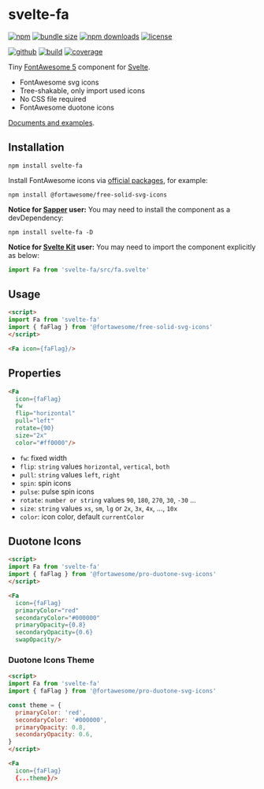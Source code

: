 # svelte-fa

[![npm][badge-version]][npm]
[![bundle size][badge-size]][bundlephobia]
[![npm downloads][badge-downloads]][npm]
[![license][badge-license]][license]


[![github][badge-issues]][github]
[![build][badge-build]][travis]
[![coverage][badge-coverage]][coveralls]

Tiny [FontAwesome 5][fontawesome] component for [Svelte][svelte].

* FontAwesome svg icons
* Tree-shakable, only import used icons
* No CSS file required
* FontAwesome duotone icons

[Documents and examples][doc].

## Installation

```shell
npm install svelte-fa
```

Install FontAwesome icons via [official packages][fontawesome-npm], for example:

```shell
npm install @fortawesome/free-solid-svg-icons
```

**Notice for [Sapper][sapper] user:** You may need to install the component as a devDependency:

```shell
npm install svelte-fa -D
```

**Notice for [Svelte Kit][sveltekit] user:** You may need to import the component explicitly as below:

```js
import Fa from 'svelte-fa/src/fa.svelte'
```

## Usage

```html
<script>
import Fa from 'svelte-fa'
import { faFlag } from '@fortawesome/free-solid-svg-icons'
</script>

<Fa icon={faFlag}/>
```

## Properties

```html
<Fa
  icon={faFlag}
  fw
  flip="horizontal"
  pull="left"
  rotate={90}
  size="2x"
  color="#ff0000"/>
```

* `fw`: fixed width
* `flip`: `string` values `horizontal`, `vertical`, `both`
* `pull`: `string` values `left`, `right`
* `spin`: spin icons
* `pulse`: pulse spin icons
* `rotate`: `number or string` values `90`, `180`, `270`, `30`, `-30` ...
* `size`: `string` values `xs`, `sm`, `lg` or `2x`, `3x`, `4x`, ..., `10x`
* `color`: icon color, default `currentColor`

## Duotone Icons

```html
<script>
import Fa from 'svelte-fa'
import { faFlag } from '@fortawesome/pro-duotone-svg-icons'
</script>

<Fa
  icon={faFlag}
  primaryColor="red"
  secondaryColor="#000000"
  primaryOpacity={0.8}
  secondaryOpacity={0.6}
  swapOpacity/>
```

### Duotone Icons Theme

```html
<script>
import Fa from 'svelte-fa'
import { faFlag } from '@fortawesome/pro-duotone-svg-icons'

const theme = {
  primaryColor: 'red',
  secondaryColor: '#000000',
  primaryOpacity: 0.8,
  secondaryOpacity: 0.6,
}
</script>

<Fa
  icon={faFlag}
  {...theme}/>
```

[fontawesome]: https://fontawesome.com/
[fontawesome-npm]: https://www.npmjs.com/search?q=%40fortawesome%20svg%20icons
[svelte]: https://svelte.dev/
[sapper]: https://sapper.svelte.dev/
[sveltekit]: https://kit.svelte.dev/

[doc]: https://cweili.github.io/svelte-fa/

[badge-version]: https://img.shields.io/npm/v/svelte-fa.svg
[badge-downloads]: https://img.shields.io/npm/dt/svelte-fa.svg
[npm]: https://www.npmjs.com/package/svelte-fa

[badge-size]: https://img.shields.io/bundlephobia/minzip/svelte-fa.svg
[bundlephobia]: https://bundlephobia.com/result?p=svelte-fa

[badge-license]: https://img.shields.io/npm/l/svelte-fa.svg
[license]: https://github.com/Cweili/svelte-fa/blob/master/LICENSE

[badge-issues]: https://img.shields.io/github/issues/Cweili/svelte-fa.svg
[github]: https://github.com/Cweili/svelte-fa

[badge-build]: https://img.shields.io/travis/com/Cweili/svelte-fa/master.svg
[travis]: https://travis-ci.com/Cweili/svelte-fa

[badge-coverage]: https://img.shields.io/coveralls/github/Cweili/svelte-fa/master.svg
[coveralls]: https://coveralls.io/github/Cweili/svelte-fa?branch=master

